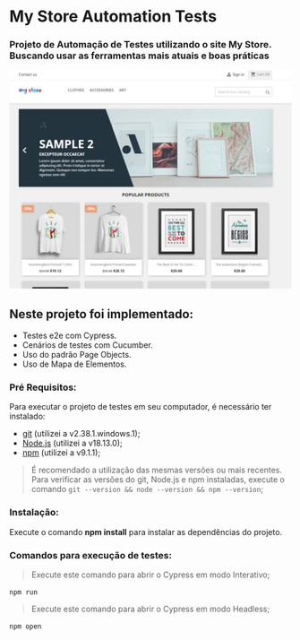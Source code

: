 <h1>My Store Automation Tests</h1>
<h3>Projeto de Automação de Testes utilizando o site My Store. Buscando usar as ferramentas mais atuais e boas práticas</h3>

<img src="printWebSite/homepage.png" alt="Home Page" width="1366px">

## Neste projeto foi implementado:
- Testes e2e com Cypress.
- Cenários de testes com Cucumber.
- Uso do padrão Page Objects.
- Uso de Mapa de Elementos.

### **Pré Requisitos**:
Para executar o projeto de testes em seu computador, é necessário ter instalado: 

- [git](https://git-scm.com/) (utilizei a v2.38.1.windows.1);
- [Node.js](https://nodejs.org/en/) (utilizei a v18.13.0);
- [npm](https://www.npmjs.com/) (utilizei a v9.1.1);

> É recomendado a utilização das mesmas versões ou mais recentes.
> Para verificar as versões do git, Node.js e npm instaladas, execute o comando `git --version && node --version && npm --version`;

### **Instalação**:
Execute o comando **npm install** para instalar as dependências do projeto.

### **Comandos para execução de testes**:

>Execute este comando para abrir o Cypress em modo Interativo;
~~~
npm run
~~~

>Execute este comando para abrir o Cypress em modo Headless;
~~~
npm open
~~~

